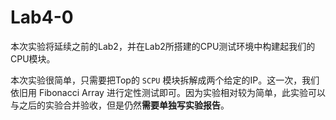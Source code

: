 # Lab4-0

本次实验将延续之前的Lab2，并在Lab2所搭建的CPU测试环境中构建起我们的CPU模块。

本次实验很简单，只需要把Top的 `SCPU` 模块拆解成两个给定的IP。这一次，我们依旧用 Fibonacci Array 进行定性测试即可。因为实验相对较为简单，此实验可以与之后的实验合并验收，但是仍然**需要单独写实验报告**。